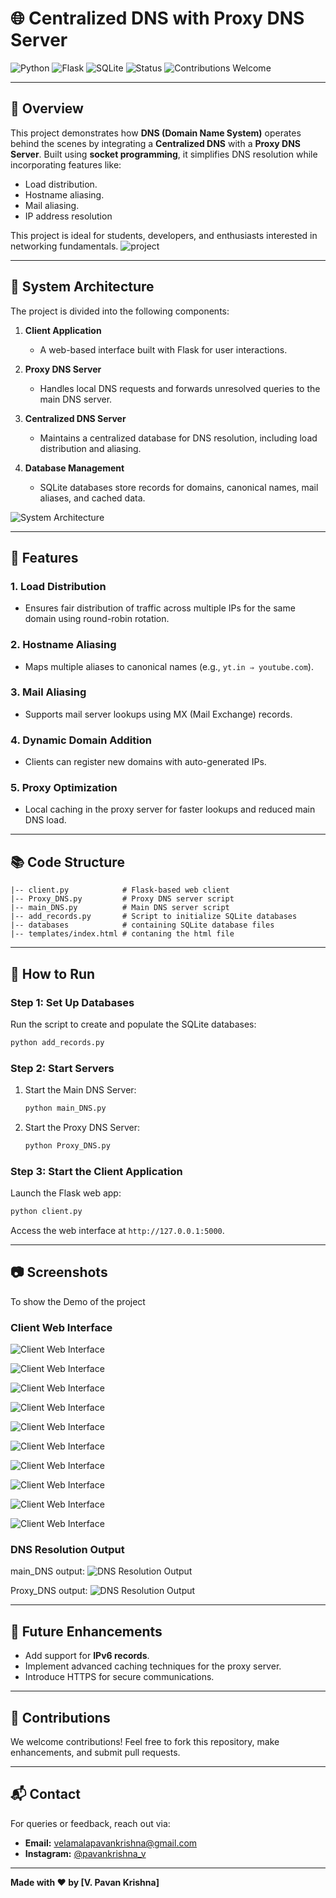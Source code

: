 # 🌐 **Centralized DNS with Proxy DNS Server**

![Python](https://img.shields.io/badge/Python-3.8%2B-blue)
![Flask](https://img.shields.io/badge/Flask-2.x-orange)
![SQLite](https://img.shields.io/badge/SQLite-Database-green)
![Status](https://img.shields.io/badge/Status-Active-brightgreen)
![Contributions Welcome](https://img.shields.io/badge/Contributions-Welcome-yellowgreen)

---

## **📖 Overview**

This project demonstrates how **DNS (Domain Name System)** operates behind the scenes by integrating a **Centralized DNS** with a **Proxy DNS Server**. Built using **socket programming**, it simplifies DNS resolution while incorporating features like:

- Load distribution.
- Hostname aliasing.
- Mail aliasing.
- IP address resolution
 
This project is ideal for students, developers, and enthusiasts interested in networking fundamentals.
![project](screenshots/g0.webp)


---

## **🔗 System Architecture**

The project is divided into the following components:

1. **Client Application**
   - A web-based interface built with Flask for user interactions.

2. **Proxy DNS Server**
   - Handles local DNS requests and forwards unresolved queries to the main DNS server.

3. **Centralized DNS Server**
   - Maintains a centralized database for DNS resolution, including load distribution and aliasing.

4. **Database Management**
   - SQLite databases store records for domains, canonical names, mail aliases, and cached data.

![System Architecture](screenshots/g3.webp)

---

## **🎡 Features**

### **1. Load Distribution**
- Ensures fair distribution of traffic across multiple IPs for the same domain using round-robin rotation.

### **2. Hostname Aliasing**
- Maps multiple aliases to canonical names (e.g., `yt.in ⇒ youtube.com`).

### **3. Mail Aliasing**
- Supports mail server lookups using MX (Mail Exchange) records.

### **4. Dynamic Domain Addition**
- Clients can register new domains with auto-generated IPs.

### **5. Proxy Optimization**
- Local caching in the proxy server for faster lookups and reduced main DNS load.

---

## **📚 Code Structure**

```
|-- client.py            # Flask-based web client
|-- Proxy_DNS.py         # Proxy DNS server script
|-- main_DNS.py          # Main DNS server script
|-- add_records.py       # Script to initialize SQLite databases
|-- databases            # containing SQLite database files
|-- templates/index.html # contaning the html file  
```

---

## **🚀 How to Run**

### **Step 1:** Set Up Databases

Run the script to create and populate the SQLite databases:

```bash
python add_records.py
```

### **Step 2:** Start Servers

1. Start the Main DNS Server:
   ```bash
   python main_DNS.py
   ```

2. Start the Proxy DNS Server:
   ```bash
   python Proxy_DNS.py
   ```

### **Step 3:** Start the Client Application

Launch the Flask web app:

```bash
python client.py
```

Access the web interface at `http://127.0.0.1:5000`.

---

## **📷 Screenshots**
To show the Demo of the project 

### **Client Web Interface**
![Client Web Interface](screenshots/test-1.png)

![Client Web Interface](screenshots/test-2.png)

![Client Web Interface](screenshots/test-3.png)

![Client Web Interface](screenshots/test-4.png)

![Client Web Interface](screenshots/test-5.png)

![Client Web Interface](screenshots/test-6.png)

![Client Web Interface](screenshots/test-7.png)

![Client Web Interface](screenshots/test-8.png)

![Client Web Interface](screenshots/test-9.png)

![Client Web Interface](screenshots/test-10.png)

### **DNS Resolution Output**
main_DNS output:
![DNS Resolution Output](screenshots/main.png)

Proxy_DNS output:
![DNS Resolution Output](screenshots/proxy.jpg)

---

## **🔄 Future Enhancements**

- Add support for **IPv6 records**.
- Implement advanced caching techniques for the proxy server.
- Introduce HTTPS for secure communications.

---

## **🤝 Contributions**

We welcome contributions! Feel free to fork this repository, make enhancements, and submit pull requests.

---

## **📬 Contact**

For queries or feedback, reach out via:

- **Email:** [velamalapavankrishna@gmail.com](mailto:velamalapavankrishna@gmail.com)
- **Instagram:** [@pavankrishna_v](https://www.instagram.com/pavankrishna_v/)

---

**Made with ❤️ by [V. Pavan Krishna]**

